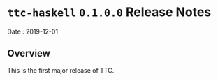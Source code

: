 # `ttc-haskell` `0.1.0.0` Release Notes

Date
: 2019-12-01

## Overview

This is the first major release of TTC.
